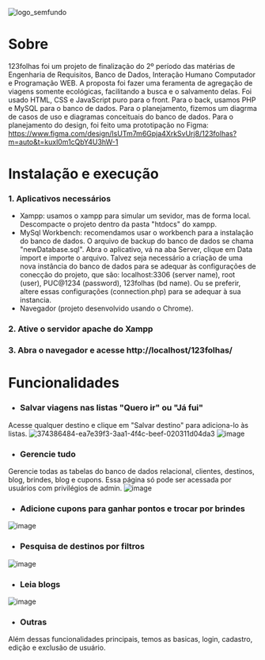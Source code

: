 ![logo_semfundo](https://github.com/user-attachments/assets/dd912800-1511-42cd-95ca-670641f15fda)

# Sobre
123folhas foi um projeto de finalização do 2º período das matérias de Engenharia de Requisitos, Banco de Dados, Interação Humano Computador e Programação WEB. A proposta foi fazer uma feramenta de agregação de viagens somente ecológicas, facilitando a busca e o salvamento delas. Foi usado HTML, CSS e JavaScript puro para o front. Para o back, usamos PHP e MySQL para o banco de dados. Para o planejamento, fizemos um diagrma de casos de uso e diagramas conceituais do banco de dados. Para o planejamento do design, foi feito uma prototipação no Figma: https://www.figma.com/design/IsUTm7m6Gpja4XrkSvUrj8/123folhas?m=auto&t=kuxl0m1cQbY4U3hW-1

# Instalação e execução
### 1. Aplicativos necessários
- Xampp: usamos o xampp para simular um sevidor, mas de forma local. Descompacte o projeto dentro da pasta "htdocs" do xampp. 
- MySql Workbench: recomendamos usar o workbench para a instalação do banco de dados. O arquivo de backup do banco de dados se chama "newDatabase.sql". Abra o aplicativo, vá na aba Server, clique em Data import e importe o arquivo. Talvez seja necessário a criação de uma nova instância do banco de dados para se adequar às configurações de conecção do projeto, que são: localhost:3306 (server name), root (user), PUC@1234 (password), 123folhas (bd name). Ou se preferir, altere essas configurações (connection.php) para se adequar à sua instancia.
- Navegador (projeto desenvolvido usando o Chrome).
### 2. Ative o servidor apache do Xampp
### 3. Abra o navegador e acesse http://localhost/123folhas/

# Funcionalidades
- ### Salvar viagens nas listas "Quero ir" ou "Já fui"
Acesse qualquer destino e clique em "Salvar destino" para adiciona-lo às listas.
![374386484-ea7e39f3-3aa1-4f4c-beef-020311d04da3](https://github.com/user-attachments/assets/5ed5bd34-49d7-4b20-92f8-bf33fa8db258)
![image](https://github.com/user-attachments/assets/b0a0d809-b488-4024-a3cc-fc6a23cc7398)

- ### Gerencie tudo
Gerencie todas as tabelas do banco de dados relacional, clientes, destinos, blog, brindes, blog e cupons. Essa página só pode ser acessada por usuários com privilégios de admin.
![image](https://github.com/user-attachments/assets/a910d23c-262b-485e-a81d-98037a1be182)

- ### Adicione cupons para ganhar pontos e trocar por brindes
![image](https://github.com/user-attachments/assets/45cdf4d7-0a39-478b-907d-f7ef7da808af)

- ### Pesquisa de destinos por filtros
![image](https://github.com/user-attachments/assets/0e46638c-6fd1-4d00-a9d7-bf3d6ab4e9af)

- ### Leia blogs
![image](https://github.com/user-attachments/assets/d76ceccd-76a5-4c11-9f64-93338bfcd140)


- ### Outras
Além dessas funcionalidades principais, temos as basicas, login, cadastro, edição e exclusão de usuário.
